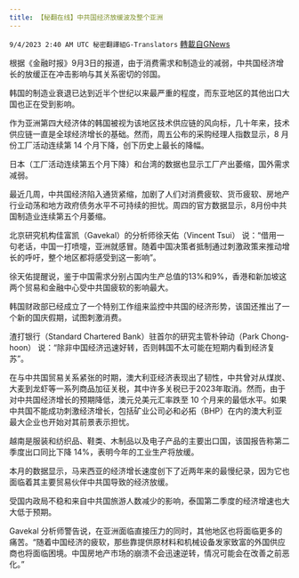 ```yaml
---
title: 【秘翻在线】中共国经济放缓波及整个亚洲
---
```

`9/4/2023 2:40 AM UTC 秘密翻譯組G-Translators` [轉載自GNews](https://gnews.org/articles/1640894)

根据《金融时报》9月3日的报道，由于消费需求和制造业的减弱，中共国经济增长的放缓正在冲击影响与其关系密切的邻国。

韩国的制造业衰退已达到近半个世纪以来最严重的程度，而东亚地区的其他出口大国也正在受到影响。

作为亚洲第四大经济体的韩国被视为该地区技术供应链的风向标，几十年来，技术供应链一直是全球经济增长的基础。然而，周五公布的采购经理人指数显示，8 月份工厂活动连续第 14 个月下降，创下历史上最长的降幅。

日本（工厂活动连续第五个月下降）和台湾的数据也显示工厂产出萎缩，国外需求减弱。

最近几周，中共国经济陷入通货紧缩，加剧了人们对消费疲软、货币疲软、房地产行业动荡和地方政府债务水平不可持续的担忧。周四的官方数据显示，8月份中共国制造业连续第五个月萎缩。

北京研究机构佳富凯（Gavekal）的分析师徐天佑（Vincent Tsui） 说：“借用一句老话，中国一打喷嚏，亚洲就感冒。随着中国决策者抵制通过刺激政策来推动增长的呼吁，整个地区都将感受到这一影响”。

徐天佑提醒说，鉴于中国需求分别占国内生产总值的13%和9%，香港和新加坡这两个贸易和金融中心受中共国疲软的影响最大。

韩国财政部已经成立了一个特别工作组来监控中共国的经济形势，该国还推出了一个新的国庆假期，试图刺激消费。

渣打银行（Standard Chartered Bank）驻首尔的研究主管朴钟动（Park Chong-hoon） 说：“除非中国经济迅速好转，否则韩国不太可能在短期内看到经济复苏”。

在与中共国贸易关系紧张的时期，澳大利亚经济表现出了韧性，中共曾对从煤炭、大麦到龙虾等一系列商品加征关税，其中许多关税已于2023年取消。然而，由于对中共国经济增长的预期降低，澳元兑美元汇率跌至 10 个月来的最低水平。如果中共国不能成功刺激经济增长，包括矿业公司必和必拓（BHP）在内的澳大利亚最大企业也开始对其前景表示担忧。

越南是服装和纺织品、鞋类、木制品以及电子产品的主要出口国，该国报告称第二季度出口同比下降 14%，表明今年的工业生产将放缓。

本月的数据显示，马来西亚的经济增长速度创下了近两年来的最慢纪录，因为它也面临着其主要贸易伙伴中共国导致的经济放缓。

受国内政局不稳和来自中共国旅游人数减少的影响，泰国第二季度的经济增速也大大低于预期。

Gavekal 分析师警告说，在亚洲面临直接压力的同时，其他地区也将面临更多的痛苦。“随着中国经济的疲软，那些靠提供原材料和机械设备发家致富的外国供应商也将面临困境。中国房地产市场的崩溃不会迅速逆转，情况可能会在改善之前恶化。”
